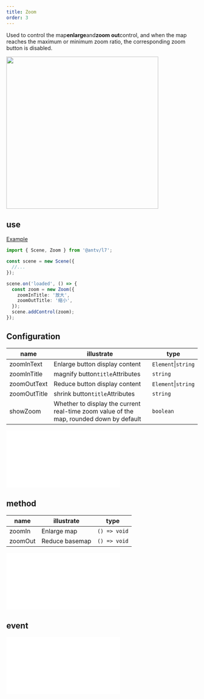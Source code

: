 ```yaml
---
title: Zoom
order: 3
---
```


Used to control the map**enlarge**and**zoom out**control, and when the map reaches the maximum or minimum zoom ratio, the corresponding zoom button is disabled.

<img src="https://gw.alipayobjects.com/mdn/rms_816329/afts/img/A*CJx3Tby-XlEAAAAAAAAAAAAAARQnAQ" width="400"/>

## use

[Example](/examples/component/control#zoom)

```ts
import { Scene, Zoom } from '@antv/l7';

const scene = new Scene({
  //...
});

scene.on('loaded', () => {
  const zoom = new Zoom({
    zoomInTitle: '放大',
    zoomOutTitle: '缩小',
  });
  scene.addControl(zoom);
});
```

## Configuration

| name         | illustrate                                                                              | type                |
| ------------ | --------------------------------------------------------------------------------------- | ------------------- |
| zoomInText   | Enlarge button display content                                                          | `Element`\|`string` |
| zoomInTitle  | magnify button`title`Attributes                                                         | `string`            |
| zoomOutText  | Reduce button display content                                                           | `Element`\|`string` |
| zoomOutTitle | shrink button`title`Attributes                                                          | `string`            |
| showZoom     | Whether to display the current real-time zoom value of the map, rounded down by default | `boolean`           |

<embed src="@/docs/api/common/control/api.en.md"></embed>

## method

| name    | illustrate     | type         |
| ------- | -------------- | ------------ |
| zoomIn  | Enlarge map    | `() => void` |
| zoomOut | Reduce basemap | `() => void` |

<embed src="@/docs/api/common/control/method.en.md"></embed>

## event

<embed src="@/docs/api/common/control/event.en.md"></embed>
